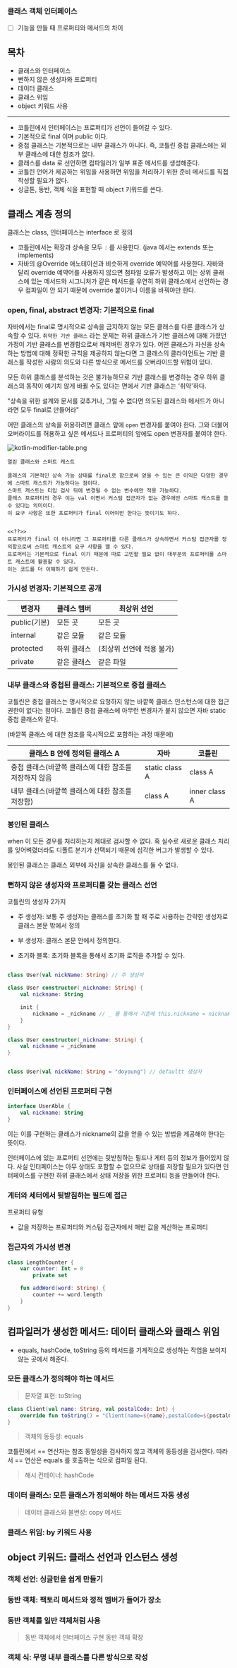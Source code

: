 ### 클래스 객체 인터페이스

- [ ] 기능을 만들 때 프로퍼티와 메서드의 차이

## 목차

- 클래스와 인터페이스
- 뻔하지 않은 생성자와 프로퍼티
- 데이터 클래스
- 클래스 위임
- object 키워드 사용

---

- 코틀린에서 인터페이스는 프로퍼티가 선언이 들어갈 수 있다.
- 기본적으로 final 이며 public 이다.
- 중첩 클래스는 기본적으로는 내부 클래스가 아니다. 즉, 코틀린 중첩 클래스에는 외부 클래스에 대한 참조가 없다.
- 클래스를 data 로 선언하면 컴파일러가 일부 표준 메서드를 생성해준다.
- 코틀린 언어가 제공하는 위임을 사용하면 위임을 처리하기 위한 준비 메서드를 직접 작성할 필요가 없다.
- 싱글톤, 동반, 객체 식을 표현할 때 object 키워드를 쓴다.

## 클래스 계층 정의

클래스는 class, 인터페이스는 interface 로 정의

- 코틀린에서는 확장과 상속을 모두 `:` 를 사용한다. (java 에서는 extends 또는 implements)
- 자바의 @Override 애노테이션과 비슷하게 override 예약어를 사용한다. 자바와 달리 override 예약어를 사용하지 않으면 첨파일 오류가 발생하고
  이는 상위 클래스에 있는 메서드와 시그니처가 같은 메서드를 우연히 하위 클래스에서 선언하는 경우 컴파일이 안 되기 때문에 override 붙이거나 이름을 바꿔야만 한다.

### open, final, abstract 변경자: 기본적으로 final

자바에서는 final로 명시적으로 상속을 금지하지 않는 모든 클래스를 다른 클래스가 상속할 수 있다.
`취약한 기반 클래스` 라는 문제는 하위 클래스가 기반 클래스에 대해 가졌던 가정이 기반 클래스를 변경함으로써 깨저벼린 경우가 있다.
어떤 클래스가 자신을 상속하는 방법에 대해 정확한 규칙을 제공하지 않는다면 그 클래스의 클라이언트는 기반 클래스를 작성한 사람의 의도와 다른 방식으로 메서드를 오버라이드할 위험이 있다.

모든 하위 클래스를 분석하는 것은 불가능하므로 기반 클래스를 변경하는 경우 하위 클래스의 동작이 예기치 않게 바뀔 수도 있다는 면에서 기반 클래스는 '취약'하다.

"상속을 위한 설계와 문서를 갖추거나, 그럴 수 없다면 의도된 클래스와 메서드가 아니라면 모두 final로 만들어라"

어떤 클래스의 상속을 허용하려면 클래스 앞에 `open` 변경자를 붙여야 한다. 그와 더불어 오버라이드를 허용하고 싶은 메서드나 프로퍼티의 앞에도 open 변경자를 붙여야 한다.

![kotlin-modifier-table.png](kotlin-modifier-table.png)

```
열린 클래스와 스마트 캐스트

클래스의 기본적인 상속 가능 상태를 final로 함으로써 얻을 수 있는 큰 이익은 다양한 경우에 스마트 캐스트가 가능하다는 점이다.
스마트 캐스트는 타입 검사 뒤에 변경될 수 없는 변수에만 적용 가능하다. 
클래스 프로퍼티의 경우 이는 val 이면서 커스텀 접근자가 없는 경우에만 스마트 캐스트를 쓸 수 있다는 의미이다.
이 요구 사항은 또한 프로퍼티가 final 이어야만 한다는 뜻이기도 하다.


<<??>>
프로퍼티가 final 이 아니라면 그 프로퍼티를 다른 클래스가 상속하면서 커스텀 접근자를 정의함으로써 스마트 캐스트의 요구 사항을 깰 수 있다.
프로퍼티는 기본적으로 final 이기 때문에 따로 고민할 필요 없이 대부분의 프로퍼티를 스마트 캐스트에 활용할 수 있다.
이는 코드를 더 이해하기 쉽게 만든다.
```

### 가시성 변경자: 기본적으로 공개

| 변경자        | 클레스 맴버 | 최상위 선언          |
|------------|--------|-----------------|
| public(기본) | 모든 곳   | 모든 곳            |
| internal   | 같은 모듈  | 같은 모듈           |
| protected  | 하위 클래스 | (최상위 선언에 적용 불가) |
| private    | 같은 클래스 | 같은 파일           |

### 내부 클래스와 중첩된 클래스: 기본적으로 중첩 클래스

코틀린은 중첩 클래스는 명시적으로 요청하지 않는 바깥쪽 클래스 인스턴스에 대한 접근 권한이 없다는 점이다.
코틀린 중첩 클래스에 아무런 변경자가 붙지 않으면 자바 static 중첩 클래스와 같다.

(바깥쪽 클래스 에 대한 참조를 묵시적으로 포함하는 과정 때문에)

| 클래스 B 안에 정의된 클래스 A             | 자바             | 코틀린           |
|--------------------------------|----------------|---------------|
| 중첩 클래스(바깥쪽 클래스에 대한 참조를 저장하지 않음 | static class A | class A       |
| 내부 클래스(바깥쪽 클래스에 대한 참조를 저장함)    | class A        | inner class A |

### 봉인된 클래스

when 이 모든 경우를 처리하는지 제대로 검사할 수 없다. 혹 실수로 새로운 클래스 처리를 잊어벼렸더라도
디폴트 분기가 선택되기 때문에 심각한 버그가 발생할 수 있다.

봉인된 클래스는 클래스 외부에 자신을 상속한 클래스를 둘 수 없다.

### 뻔하지 않은 생성자와 프로퍼티를 갖는 클래스 선언

코틀린의 생성자 2가지

- 주 생성자: 보통 주 생성자는 클래스를 초기화 할 때 주로 사용하는 간략한 생성자로 클래스 본문 밖에서 정의
- 부 생성자: 클래스 본문 안에서 정의한다.

- 초기화 블록: 초기화 블록을 통해서 초기화 로직을 추가할 수 있다.

```kotlin

class User(val nickName: String) // 주 생성자

class User constructor(_nickname: String) {
    val nickname: String

    init {
        nickname = _nickname // _ 를 통해서 기존에 this.nickname = nickname 과 헷갈리는 방식을 없앴다.
    }
}

class User constructor(_nickname: String) {
    val nickname = _nickname
}


class User(val nickName: String = "doyoung") // defaultt 생성자 

```

### 인터페이스에 선언된 프로퍼티 구현

```kotlin
interface UserAble {
    val nickname: String
}
```

이는 이를 구현하는 클래스가 nickname의 값을 얻을 수 있는 방법을 제공해야 한다는 뜻이다.

인터페이스에 있는 프로퍼티 선언에는 뒷받침하는 필드나 게터 등의 정보가 들어있지 않다.
사실 인터페이스는 아무 상태도 포함할 수 없으므로 상태를 저장할 필요가 있다면 인터페이스를 구현한 하위 클래스에서 상태 저장을 위한 프로퍼티 등을 만들어야 한다.

### 게터와 세터에서 뒷받침하는 필드에 접근

프로퍼티 유형

- 값을 저장하는 프로퍼티와 커스텀 접근자에서 매번 값을 계산하는 프로퍼티

### 접근자의 가시성 변경

```kotlin
class LengthCounter {
    var counter: Int = 0
        private set

    fun addWord(word: String) {
        counter += word.length
    }
}
```

## 컴파일러가 생성한 메서드: 데이터 클래스와 클래스 위임

- equals, hashCode, toString 등의 메서드를 기계적으로 생성하는 작업을 보이지 않는 곳에서 해준다.

### 모든 클래스가 정의해야 하는 메서드

> 문자열 표현: toString

```kotlin
class Client(val name: String, val postalCode: Int) {
    override fun toString() = "Client(name=${name},postalCode=${postalCode})"
}
```

> 객체의 동등성: equals

코틀린에서 == 연산자는 참조 동일성을 검사하지 않고 객체의 동등성을 검사한다.
따라서 == 연산은 equals 를 호출하는 식으로 컴파일 된다.

> 해시 컨테이너: hashCode


### 데이터 클래스: 모든 클래스가 정의해야 하는 메서드 자동 생성

> 데이터 클래스와 불변성: copy 메서드

### 클래스 위임: by 키워드 사용

## object 키워드: 클래스 선언과 인스턴스 생성

### 객체 선언: 싱글턴을 쉽게 만들기

### 동반 객체: 팩토리 메서드와 정적 멤버가 들어가 장소

### 동반 객체를 일반 객체처럼 사용

> 동반 객체에서 인터페이스 구현
> 동반 객체 확장

### 객체 식: 무명 내부 클래스를 다른 방식으로 작성


